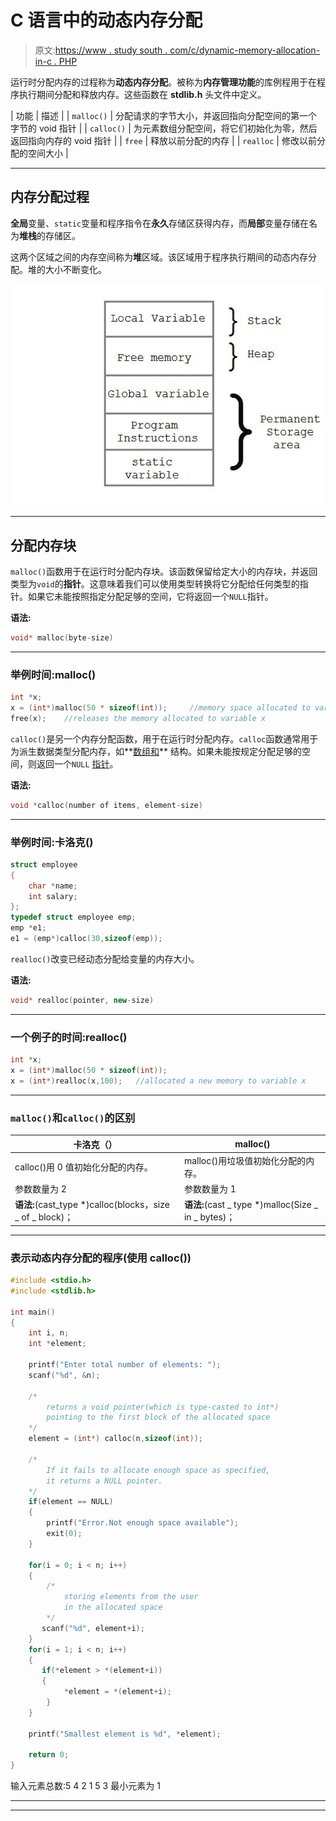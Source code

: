 # C 语言中的动态内存分配

> 原文:[https://www . study south . com/c/dynamic-memory-allocation-in-c . PHP](https://www.studytonight.com/c/dynamic-memory-allocation-in-c.php)

运行时分配内存的过程称为**动态内存分配**。被称为**内存管理功能**的库例程用于在程序执行期间分配和释放内存。这些函数在 **stdlib.h** 头文件中定义。

| 功能 | 描述 |
| `malloc()` | 分配请求的字节大小，并返回指向分配空间的第一个字节的 void 指针 |
| `calloc()` | 为元素数组分配空间，将它们初始化为零，然后返回指向内存的 void 指针 |
| `free` | 释放以前分配的内存 |
| `realloc` | 修改以前分配的空间大小 |

* * *

## 内存分配过程

**全局**变量、`static`变量和程序指令在**永久**存储区获得内存，而**局部**变量存储在名为**堆栈**的存储区。

这两个区域之间的内存空间称为**堆**区域。该区域用于程序执行期间的动态内存分配。堆的大小不断变化。

![dynamic memory allocation in c](img/78e5fd721e416df3c78b7260668f1384.png)

* * *

## 分配内存块

`malloc()`函数用于在运行时分配内存块。该函数保留给定大小的内存块，并返回类型为`void`的**指针**。这意味着我们可以使用类型转换将它分配给任何类型的指针。如果它未能按照指定分配足够的空间，它将返回一个`NULL`指针。

**语法:**

```cpp
void* malloc(byte-size)
```

* * *

### 举例时间:malloc()

```cpp
int *x;
x = (int*)malloc(50 * sizeof(int));     //memory space allocated to variable x
free(x);    //releases the memory allocated to variable x
```

`calloc()`是另一个内存分配函数，用于在运行时分配内存。`calloc`函数通常用于为派生数据类型分配内存，如**[数组和](structures-in-c.php)** 结构。如果未能按规定分配足够的空间，则返回一个`NULL` [指针](pointers-in-c.php)。

**语法:**

```cpp
void *calloc(number of items, element-size)
```

* * *

### 举例时间:卡洛克()

```cpp
struct employee
{
    char *name;
    int salary;
};
typedef struct employee emp;
emp *e1;
e1 = (emp*)calloc(30,sizeof(emp));
```

`realloc()`改变已经动态分配给变量的内存大小。

**语法:**

```cpp
void* realloc(pointer, new-size)
```

* * *

### 一个例子的时间:realloc()

```cpp
int *x;
x = (int*)malloc(50 * sizeof(int));
x = (int*)realloc(x,100);   //allocated a new memory to variable x
```

* * *

### `malloc()`和`calloc()`的区别

| 卡洛克（） | malloc() |
| --- | --- |
| calloc()用 0 值初始化分配的内存。 | malloc()用垃圾值初始化分配的内存。 |
| 参数数量为 2 | 参数数量为 1 |
| **语法:**(cast_type *)calloc(blocks，size _ of _ block)； | **语法:**(cast _ type *)malloc(Size _ in _ bytes)； |

* * *

### 表示动态内存分配的程序(使用 calloc())

```cpp
#include <stdio.h>
#include <stdlib.h>

int main()
{
    int i, n;
    int *element;

    printf("Enter total number of elements: ");
    scanf("%d", &n);

    /*
        returns a void pointer(which is type-casted to int*)
        pointing to the first block of the allocated space
    */
    element = (int*) calloc(n,sizeof(int)); 

    /*
        If it fails to allocate enough space as specified, 
        it returns a NULL pointer.
    */
    if(element == NULL) 
    {
        printf("Error.Not enough space available");
        exit(0);
    }

    for(i = 0; i < n; i++)
    {
        /*
            storing elements from the user 
            in the allocated space
        */
       scanf("%d", element+i); 
    }
    for(i = 1; i < n; i++)
    {
       if(*element > *(element+i))
       {
            *element = *(element+i);
        }
    }

    printf("Smallest element is %d", *element);

    return 0;
}
```

输入元素总数:5 4 2 1 5 3 最小元素为 1

* * *

* * *